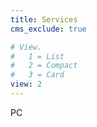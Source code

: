 ```yaml
---
title: Services
cms_exclude: true

# View.
#   1 = List
#   2 = Compact
#   3 = Card
view: 2
---
```

PC